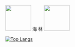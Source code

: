 <img src="https://gifdb.com/images/high/leaves-dance-along-the-wind-5qvyhia18alj159w.webp" width="80" height="80"> 海 林 <img width="80" height="80" src="https://gifdb.com/images/high/leaves-dance-along-the-wind-5qvyhia18alj159w.webp">


[![Top Langs](https://github-readme-stats.vercel.app/api/top-langs/?username=HFHL&layout=compact)](https://github.com/HFHL/github-readme-stats)


